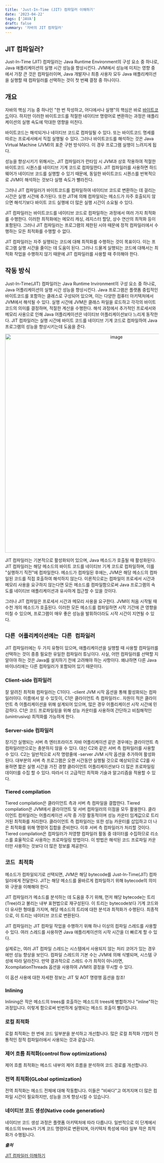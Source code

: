 ```yaml
---
title: 'Just-In-Time (JIT) 컴파일러 이해하기'
date: '2023-04-22'
tags: ['JAVA']
draft: false
summary: '자바의 JIT 컴파일러'
---
```


## JIT 컴파일러?

Just-In-Time (JIT) 컴파일러는 Java Runtime Environment의 구성 요소 중 하나로, Java 애플리케이션의 실행 시간 성능을 향상시킨다. JVM에서 성능에 미치는 영향 중에서 가장 큰 것은 컴파일러이며, Java 개발자나 최종 사용자 모두 Java 애플리케이션을 실행할 때 컴파일러를 선택하는 것이 첫 번째 결정 중 하나이다.

## 개요

자바의 핵심 기능 중 하나인 "한 번 작성하고, 어디에서나 실행"의 핵심은 바로 [바이트코드](/blog/java/bytecode)이다. 하지만 이러한 바이트코드를 적절한 네이티브 명령어로 변환하는 과정은 애플리케이션의 실행 속도에 막대한 영향을 미친다.

바이트코드는 해석되거나 네이티브 코드로 컴파일될 수 있다. 또는 바이트코드 명세를 따르는 프로세서에서 직접 실행될 수 있다. 그러나 바이트코드를 해석하는 것은 Java Virtual Machine (JVM)의 표준 구현 방식이다. 이 경우 프로그램 실행이 느려지게 됩다.

성능을 향상시키기 위해서는, JIT 컴파일러가 런타임 시 JVM과 상호 작용하여 적절한 바이트코드 시퀀스를 네이티브 기계 코드로 컴파일한다. JIT 컴파일러를 사용하면 하드웨어가 네이티브 코드를 실행할 수 있기 때문에, 동일한 바이트코드 시퀀스를 반복적으로 JVM이 해석하는 것보다 실행 속도가 빨라진다.

그러나 JIT 컴파일러가 바이트코드를 컴파일하여 네이티브 코드로 변환하는 데 걸리는 시간은 실행 시간에 추가된다. 또한 JIT에 의해 컴파일되는 메소드가 자주 호출되지 않으면 해석기보다 바이트 코드 실행에 더 많은 실행 시간이 소요될 수 있다.

JIT 컴파일러는 바이트코드를 네이티브 코드로 컴파일하는 과정에서 여러 가지 최적화를 수행한다. 이러한 최적화에는 메모리 캐싱, 레지스터 할당, 상수 연산의 최적화 등이 포함된다. 그러나 JIT 컴파일러는 프로그램의 제한된 시야 때문에 정적 컴파일러에서 수행하는 모든 최적화를 수행할 수 없다.

JIT 컴파일러는 자주 실행되는 코드에 대해 최적화를 수행하는 것이 목표이다. 이는 프로그램 실행 시간을 줄이는 데 도움이 된다. 그러나 드물게 실행되는 코드에 대해서는 최적화 작업을 수행하지 않기 때문에 JIT 컴파일러를 사용할 때 주의해야 한다.

## 작동 방식

Just-In-Time(JIT) 컴파일러는 Java Runtime Invironment의 구성 요소 중 하나로, Java 어플리케이션의 실행 시간 성능을 향상시킨다. Java 프로그램은 플랫폼 중립적인 바이트코드를 포함하는 클래스로 구성되어 있으며, 이는 다양한 컴퓨터 아키텍처에서 JVM에서 해석될 수 있다. 실행 시간에 JVM은 클래스 파일을 로드하고 각각의 바이트코드의 의미를 결정하며, 적절한 계산을 수행한다. 해석 과정에서 추가적인 프로세서와 메모리 사용으로 인해 Java 어플리케이션은 네이티브 어플리케이션보다 느리게 동작한다. JIT 컴파일러는 실행 시간에 바이트 코드를 네이티브 기계 코드로 컴파일하여 Java 프로그램의 성능을 향상시키는데 도움을 준다.

<p align="center">
    <img width="714" alt="image" src="https://user-images.githubusercontent.com/105579811/233759978-0514327b-a7e3-4d34-9b3d-96bcb8267a0f.png"/>
</p>

JIT 컴파일러는 기본적으로 활성화되어 있으며, Java 메소드가 호출될 때 활성화된다. JIT 컴파일러는 해당 메소드의 바이트 코드를 네이티브 기계 코드로 컴파일하며, 이를 "실행하기 직전"에 컴파일한다. 메소드가 컴파일된 후에는, JVM은 해당 메소드의 컴파일된 코드를 직접 호출하여 해석하지 않는다. 이론적으로는 컴파일이 프로세서 시간과 메모리 사용을 요구하지 않는다면 모든 메소드를 컴파일함으로써 Java 프로그램의 속도를 네이티브 애플리케이션과 유사하게 접근할 수 있을 것이다.

그러나 JIT 컴파일은 프로세서 시간과 메모리 사용을 요구한다. JVM이 처음 시작될 때 수천 개의 메소드가 호출된다. 이러한 모든 메소드를 컴파일하면 시작 기간에 큰 영향을 미칠 수 있으며, 프로그램이 매우 좋은 성능을 발휘하더라도 시작 시간이 지연될 수 있다.

## `다른 어플리케이션에는 다른 컴파일러`

JIT 컴파일러에는 두 가지 유형이 있으며, 애플리케이션을 실행할 때 사용할 컴파일러를 선택하는 것이 종종 필요한 유일한 컴파일러 튜닝이다. 사실, 어떤 컴파일러를 선택할 지 알아야 하는 것은 Java를 설치하기 전에 고려해야 하는 사항이다. 왜냐하면 다른 Java 바이너리에는 다른 컴파일러가 포함되어 있기 때문이다.

### Client-side 컴파일러

잘 알려진 최적화 컴파일러는 C1이다. -client JVM 시작 옵션을 통해 활성화되는 컴파일러이다. 이름에서 알 수 있듯이, C1은 클라이언트 측 컴파일러ㄷ. 자원이 적은 클라이언트 측 어플리케이션을 위해 설계되어 있으며, 많은 경우 어플리케이션 시작 시간에 민감하다. C1은 코드 프로파일링을 위해 성능 카운터를 사용하여 간단하고 비침해적인(unintrusivq) 최적화를 가능하게 한다.

### Server-side 컴파일러

장기간 실행되는 서버 측 엔터프라이즈 자바 어플리케이션 같은 경우에는 클라이언트 측 컴파일러만으로는 충분하지 않을 수 있다. 대신 C2와 같은 서버 측 컴파일러를 사용할 수 있다. C2는 일반적으로 시작 명령줄에 -server JVM 시작 옵션을 추가하여 활성화된다. 대부분의 서버 측 프로그램은 오랜 시간동안 실행될 것으로 예상되므로 C2를 사용하면 짧은 실행 시간을 가진 경향 클라이언트 어플리케이션보다 더 많은 프로파일링 데이터를 수집 할 수 있다. 따라서 더 고급적인 최적화 기술과 알고리즘을 적용할 수 있다.

### Tiered compilation

Tiered compilation은 클라이언트 측과 서버 측 컴파일을 결합한다. Tiered compilation은 JVM에서 클라이언트 및 서버 컴파일러의 이점을 모두 활용한다. 클라이언트 컴파일러는 어플리케이션 시작 중 가장 활동적이며 성능 카운터 임계값으로 트리거된 최적화를 처리한다. 클라이언트 측 컴파일러는 또한 성능 카운터를 삽입하고 더 나은 최적화를 위해 명령어 집합을 준비한다. 이후 서버 측 컴파일러가 처리할 것이다. Tiered compilation은 컴파일러가 저영향 컴파일러 활동 중 데이터를 수집하므로 리소스를 효율적으로 사용하는 프로파일링 방법이다. 이 방법은 해석된 코드 프로파일 카운터만 사용하는 것보다 더 많은 정보를 제공한다.

## `코드 최적화`

메소드가 컴파일되기로 선택되면, JVM은 해당 bytecode를 Just-In-Time(JIT) 컴파일러에게 전달한다. JIT는 해당 메소드를 올바르게 컴파일하기 위해 bytecode의 의미와 구문을 이해해야 한다.

JIT 컴파일러가 메소드를 분석하는 데 도움을 주기 위해, 먼저 해당 bytecode는 트리(Tree)라고 불리는 내부 표현법으로 재구성된다. 이 트리는 bytecode보다 기계 코드와 더 유사한 형태를 가지며, 해당 메소드의 트리에 대한 분석과 최적화가 수행된다. 최종적으로, 이 트리는 네이티브 코드로 변환된다.

JIT 컴파일러는 JIT 컴파일 작업을 수행하기 위해 하나 이상의 컴파일 스레드를 사용할 수 있다. 여러 스레드를 사용하면 Java 애플리케이션의 시작 시간을 더 빠르게 할 수 있다.

실제로는, 여러 JIT 컴파일 스레드는 시스템에서 사용되지 않는 처리 코어가 있는 경우에만 성능 향상을 보인다. 컴파일 스레드의 기본 수는 JVM에 의해 식별되며, 시스템 구성에 따라 달라진다. 만약 결과적으로 스레드 수가 최적이 아니라면, XcompilationThreads 옵션을 사용하여 JVM의 결정을 무시할 수 있다.

이 옵션 사용에 대한 자세한 정보는 JIT 및 AOT 명령행 옵션을 참조!

### Inlining

Inlining은 작은 메소드의 trees를 호출하는 메소드의 trees에 병합하거나 "inline"하는 과정입니다. 이렇게 함으로써 빈번하게 실행되는 메소드 호출이 빨라집니다.

### 로컬 최적화

로컬 최적화는 한 번에 코드 일부분을 분석하고 개선합니다. 많은 로컬 최적화 기법이 전통적인 정적 컴파일러에서 사용되는 것과 같습니다.

### 제어 흐름 최적화(control flow optimizations)

제어 흐름 최적화는 메소드 내부의 제어 흐름을 분석하여 코드 경로를 개선합니다.

### 전역 최적화(GLobal optimization)

전역 최적화는 메소드 전체에 대해 작동합니다. 이들은 "비싸다"고 여겨지며 더 많은 컴파일 시간이 필요하지만, 성능을 크게 향상시킬 수 있습니다.

### 네이티브 코드 생성(Native code generation)

네이티브 코드 생성 과정은 플랫폼 아키텍처에 따라 다릅니다. 일반적으로 이 단계에서 메소드의 trees가 기계 코드 명령어로 변환되며, 아키텍처 특성에 따라 일부 작은 최적화가 수행됩니다.

**_출처_**

[JIT 컴파일러 이해하기](https://aboullaite.me/understanding-jit-compiler-just-in-time-compiler/)
